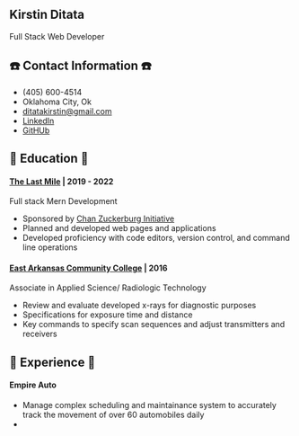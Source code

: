 ## Kirstin Ditata
Full Stack Web Developer


## ☎️ Contact Information ☎️
- (405) 600-4514
- Oklahoma City, Ok
- ditatakirstin@gmail.com
- [LinkedIn]()
- [GitHUb]()

## 📓 Education 📓

#### [The Last Mile](https://www.thelastmile.org) | 2019 - 2022 
Full stack Mern Development
- Sponsored by [Chan Zuckerburg Initiative](https://chanzuckerberg.com/newsroom/innovative-coding-program-expands-opportunities-for-women-incarcerated-in-oklahoma/)
- Planned and developed web pages and applications 
- Developed proficiency with code editors, version control, and command line operations


#### [East Arkansas Community College](https://www.eacc.edu/) | 2016
Associate in Applied Science/ Radiologic Technology
- Review and evaluate developed x-rays for diagnostic purposes
- Specifications for exposure time and distance
- Key commands to specify scan sequences and adjust transmitters and receivers

## 💼 Experience 💼

#### Empire Auto
- Manage complex scheduling and maintainance system to accurately track the movement of over 60 automobiles daily
- 

